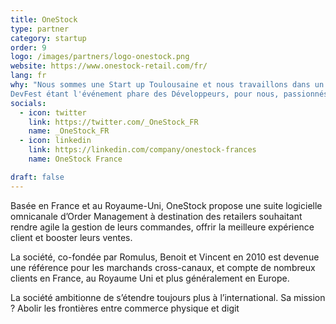 ```yaml
---
title: OneStock
type: partner
category: startup
order: 9
logo: /images/partners/logo-onestock.png
website: https://www.onestock-retail.com/fr/
lang: fr
why: "Nous sommes une Start up Toulousaine et nous travaillons dans un secteur innovant nécessitant une mise à jour constante de nos connaissances techniques. Nous travaillons avec des technologies encore assez peu utilisées comme le langage de programmation Go. 
DevFest étant l'événement phare des Développeurs, pour nous, passionnés de Développement IT, il était impensable de ne pas faire partie de l'espace Start Up de l'événement DevFest 2019 ! "
socials:
  - icon: twitter
    link: https://twitter.com/_OneStock_FR
    name: _OneStock_FR
  - icon: linkedin
    link: https://linkedin.com/company/onestock-frances
    name: OneStock France

draft: false
---
```

Basée en France et au Royaume-Uni, OneStock propose une suite logicielle omnicanale d’Order Management à destination des retailers souhaitant rendre agile la gestion de leurs commandes, offrir la meilleure expérience client et booster leurs ventes.

La société, co-fondée par Romulus, Benoit et Vincent en 2010 est devenue une référence pour les marchands cross-canaux, et compte de nombreux clients en France, au Royaume Uni et plus généralement en Europe.

La société ambitionne de s’étendre toujours plus à l’international.
Sa mission ? Abolir les frontières entre commerce physique et digit
